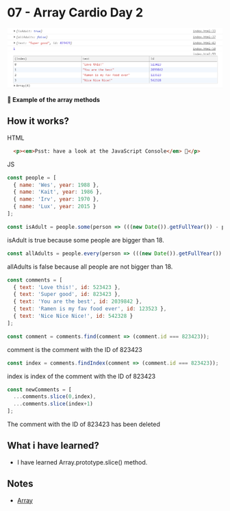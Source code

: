 # 07 - Array Cardio Day 2

![](https://github.com/erhanersoz/JavaScript30/blob/master/Screenshots/demo_07.png?raw=true)

**:dart: Example of the array methods**

## How it works?

HTML

```html
  <p><em>Psst: have a look at the JavaScript Console</em> 💁</p>
```

JS

```js
const people = [
  { name: 'Wes', year: 1988 },
  { name: 'Kait', year: 1986 },
  { name: 'Irv', year: 1970 },
  { name: 'Lux', year: 2015 }
];
```

```js
const isAdult = people.some(person => (((new Date()).getFullYear()) - person.year >= 19));
```
isAdult is true because some people are bigger than 18.

```js
const allAdults = people.every(person => (((new Date()).getFullYear()) - person.year >= 19));
```
allAdults is false because all people are not bigger than 18.

```js
const comments = [
  { text: 'Love this!', id: 523423 },
  { text: 'Super good', id: 823423 },
  { text: 'You are the best', id: 2039842 },
  { text: 'Ramen is my fav food ever', id: 123523 },
  { text: 'Nice Nice Nice!', id: 542328 }
];
```

```js
const comment = comments.find(comment => (comment.id === 823423));
```
comment is the comment with the ID of 823423

```js
const index = comments.findIndex(comment => (comment.id === 823423));
```
index is index of the comment with the ID of 823423

```js
const newComments = [
  ...comments.slice(0,index),
  ...comments.slice(index+1)
];
```
The comment with the ID of 823423 has been deleted

## What i have learned?

- I have learned Array.prototype.slice() method.

## Notes

- [Array](https://developer.mozilla.org/en-US/docs/Web/JavaScript/Reference/Global_Objects/Array)
